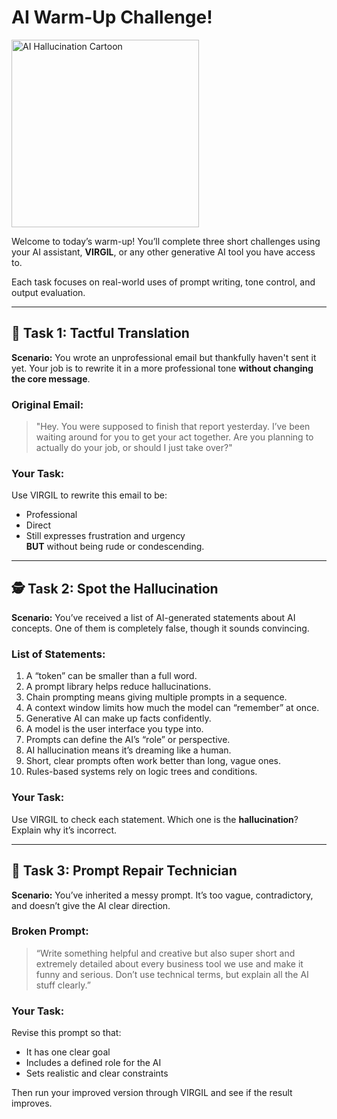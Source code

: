 # AI Warm-Up Challenge!

<img src="https://substackcdn.com/image/fetch/f_auto,q_auto:good,fl_progressive:steep/https%3A%2F%2Fsubstack-post-media.s3.amazonaws.com%2Fpublic%2Fimages%2F3010177d-a7b0-4013-9dfe-cacd3aa64592_600x360.jpeg" alt="AI Hallucination Cartoon" width="300"/>

Welcome to today’s warm-up! You’ll complete three short challenges using your AI assistant, **VIRGIL**, or any other generative AI tool you have access to.

Each task focuses on real-world uses of prompt writing, tone control, and output evaluation.

---

## 💼 Task 1: Tactful Translation  
**Scenario:** You wrote an unprofessional email but thankfully haven't sent it yet. Your job is to rewrite it in a more professional tone **without changing the core message**.

### Original Email:
> "Hey. You were supposed to finish that report yesterday. I’ve been waiting around for you to get your act together. Are you planning to actually do your job, or should I just take over?"

### Your Task:
Use VIRGIL to rewrite this email to be:
- Professional
- Direct
- Still expresses frustration and urgency  
**BUT** without being rude or condescending.

---

## 🕵️ Task 2: Spot the Hallucination  
**Scenario:** You’ve received a list of AI-generated statements about AI concepts. One of them is completely false, though it sounds convincing.

### List of Statements:
1. A “token” can be smaller than a full word.
2. A prompt library helps reduce hallucinations.
3. Chain prompting means giving multiple prompts in a sequence.
4. A context window limits how much the model can “remember” at once.
5. Generative AI can make up facts confidently.
6. A model is the user interface you type into.
7. Prompts can define the AI’s “role” or perspective.
8. AI hallucination means it’s dreaming like a human.
9. Short, clear prompts often work better than long, vague ones.
10. Rules-based systems rely on logic trees and conditions.

### Your Task:
Use VIRGIL to check each statement. Which one is the **hallucination**?  
Explain why it’s incorrect.

---

## 🧰 Task 3: Prompt Repair Technician  
**Scenario:** You’ve inherited a messy prompt. It’s too vague, contradictory, and doesn’t give the AI clear direction.

### Broken Prompt:
> “Write something helpful and creative but also super short and extremely detailed about every business tool we use and make it funny and serious. Don’t use technical terms, but explain all the AI stuff clearly.”

### Your Task:
Revise this prompt so that:
- It has one clear goal
- Includes a defined role for the AI
- Sets realistic and clear constraints

Then run your improved version through VIRGIL and see if the result improves.

